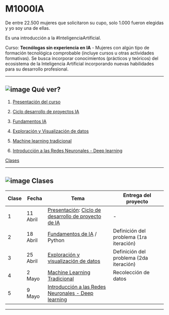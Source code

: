 # M1000IA 


De entre 22.500 mujeres que solicitaron su cupo, solo 1.000 fueron elegidas y yo soy una de ellas.

Es una introducción a la #InteligenciaArtificial.

Curso: **Tecnólogas sin experiencia en IA** - Mujeres con algún tipo de formación tecnológica comprobable (incluye cursos u otras actividades formativas). Se busca incorporar conocimientos (prácticos y teóricos) del ecosistema de la Inteligencia Artificial incorporando nuevas habilidades para su desarrollo profesional.

---

##  ![image](https://github.com/eugenia1984/IA/assets/72580574/6fed6f1e-6076-45a9-9ec2-3f305446d62b) Qué ver?

1. [Presentación del curso](https://github.com/eugenia1984/IA/blob/main/m1000ia/01-presentacion-del-curso.md)

2. [Ciclo desarrollo de proyectos IA](https://github.com/eugenia1984/IA/blob/main/m1000ia/02-ciclo-desarrollo-de-proyectos-IA.md)

3. [Fundamentos IA](https://github.com/eugenia1984/IA/blob/main/m1000ia/03-fundamentos-ia.md)

4. [Exploración y Visualización de datos](https://github.com/eugenia1984/IA/blob/main/m1000ia/04-exploracion-y-visualizacion-datos.md)   

5. [Machine learning tradicional](https://github.com/eugenia1984/IA/blob/main/m1000ia/05-machine-learning-tradicional.md)

6. [Introducción a las Redes Neuronales - Deep learning](https://github.com/eugenia1984/IA/blob/main/m1000ia/06-intro-deep-learning.md)

  
[Clases](https://github.com/eugenia1984/IA/blob/main/m1000ia/clases.md)

---

##  ![image](https://github.com/eugenia1984/IA/assets/72580574/6fed6f1e-6076-45a9-9ec2-3f305446d62b) Clases

| Clase | Fecha | Tema | Entrega del proyecto |
| ----- | ----- | ---- | -------------------- |
| 1 | 11 Abril |  [Presentación](https://github.com/eugenia1984/IA/blob/main/m1000ia/01-presentacion-del-curso.md): [Ciclo de desarrollo de proyecto de IA](https://github.com/eugenia1984/IA/blob/main/m1000ia/02-ciclo-desarrollo-de-proyectos-IA.md) | - |
| 2 | 18 Abril | [Fundamentos de IA](https://github.com/eugenia1984/IA/blob/main/m1000ia/03-fundamentos-ia.md) / Python | Definición del problema (1ra iteración) |
| 3 | 25 Abril | [Exploración y visualización de datos](https://github.com/eugenia1984/IA/blob/main/m1000ia/04-exploracion-y-visualizacion-datos.md) | Definición del problema (2da iteración) |
| 4 | 2 Mayo |  [Machine Learning Tradicional](https://github.com/eugenia1984/IA/blob/main/m1000ia/05-machine-learning-tradicional.md) | Recolección de datos |
| 5 | 9 Mayo |  [Introducción a las Redes Neuronales - Deep learning](https://github.com/eugenia1984/IA/blob/main/m1000ia/06-intro-deep-learning.md) |

---
